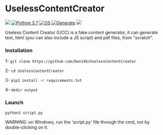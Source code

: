 # UselessContentCreator
<a href="https://github.com/Dan149/UselessContentCreator/blob/main/LICENSE"><img src="https://img.shields.io/badge/license-MIT-green.svg?label=License&style=flat" /></a>
[![Python 3.7](https://img.shields.io/badge/Python-3.7-blue.svg)](http://www.python.org/download/)
[![OS](https://img.shields.io/badge/Tested%20on-Linux%20|%20Windows%20|%20Android%20Termux-purple.svg)](https://www.linux.com/what-is-linux/)
[![Generate](https://img.shields.io/badge/Generate-.txt%20.html%20.pdf%20.json-red.svg)](http://www.python.org/download/)
<a href="https://twitter.com/daniel_fkv"><img src="https://img.shields.io/twitter/follow/daniel_fkv?label=Follow&style=social" /></a>

Useless Content Creator (UCC) is a fake content generator, it can generate text, html (you can also include a JS script) and pdf files, from "scratch".

### Installation
1- `git clone https://github.com/Dan149/UselessContentCreator`

2- `cd UselessContentCreator`

3- `pip3 install -r requirements.txt`

4- `mkdir output`

### Launch

 `python3 script.py`

WARNING: on Windows, run the 'script.py' file through the cmd, not by double-clicking on it.
